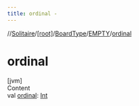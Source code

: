 ```yaml
---
title: ordinal -
---
```

//[Solitaire](../../../index.md)/[[root]](../../index.md)/[BoardType](../index.md)/[EMPTY](index.md)/[ordinal](ordinal.md)



# ordinal  
[jvm]  
Content  
val [ordinal](ordinal.md): [Int](https://kotlinlang.org/api/latest/jvm/stdlib/kotlin/-int/index.html)  



